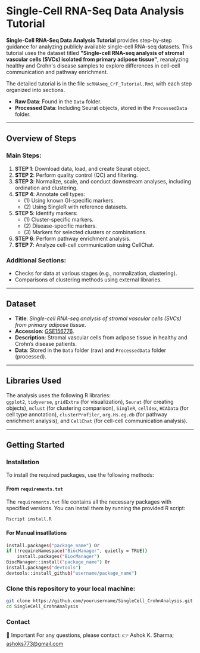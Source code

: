 # Single-Cell RNA-Seq Data Analysis Tutorial  

**Single-Cell RNA-Seq Data Analysis Tutorial** provides step-by-step guidance for analyzing publicly available single-cell RNA-seq datasets. This tutorial uses the dataset titled **"Single-cell RNA-seq analysis of stromal vascular cells (SVCs) isolated from primary adipose tissue"**, reanalyzing healthy and Crohn's disease samples to explore differences in cell-cell communication and pathway enrichment.  

The detailed tutorial is in the file `scRNAseq_CrF_Tutorial.Rmd`, with each step organized into sections.  
- **Raw Data**: Found in the `Data` folder.  
- **Processed Data**: Including Seurat objects, stored in the `ProcessedData` folder.
---

## Overview of Steps  
### Main Steps:
1. **STEP 1**: Download data, load, and create Seurat object.  
2. **STEP 2**: Perform quality control (QC) and filtering.  
3. **STEP 3**: Normalize, scale, and conduct downstream analyses, including ordination and clustering.  
4. **STEP 4**: Annotate cell types:  
   - (1) Using known GI-specific markers.  
   - (2) Using SingleR with reference datasets.  
5. **STEP 5**: Identify markers:  
   - (1) Cluster-specific markers.  
   - (2) Disease-specific markers.  
   - (3) Markers for selected clusters or combinations.  
6. **STEP 6**: Perform pathway enrichment analysis.  
7. **STEP 7**: Analyze cell-cell communication using CellChat.  

### Additional Sections:
- Checks for data at various stages (e.g., normalization, clustering).  
- Comparisons of clustering methods using external libraries.
---

## Dataset  
- **Title**: *Single-cell RNA-seq analysis of stromal vascular cells (SVCs) from primary adipose tissue*.  
- **Accession**: [GSE156776](https://www.ncbi.nlm.nih.gov/geo/query/acc.cgi?acc=GSE156776).  
- **Description**: Stromal vascular cells from adipose tissue in healthy and Crohn’s disease patients.  
- **Data**: Stored in the `Data` folder (raw) and `ProcessedData` folder (processed).  
---

## Libraries Used  
The analysis uses the following R libraries:  
`ggplot2`, `tidyverse`, `gridExtra` (for visualization), `Seurat` (for creating objects), `mclust` (for clustering comparison), `SingleR`, `celldex`, `HCAData` (for cell type annotation), `clusterProfiler`, `org.Hs.eg.db` (for pathway enrichment analysis), and `CellChat` (for cell-cell communication analysis).

---
## Getting Started  

### Installation
To install the required packages, use the following methods:

#### From `requirements.txt`
The `requirements.txt` file contains all the necessary packages with specified versions. You can install them by running the provided R script:

```bash
Rscript install.R
```
#### For Manual insatllations
```bash
install.packages("package_name") Or
if (!requireNamespace("BiocManager", quietly = TRUE))
    install.packages("BiocManager")
BiocManager::install("package_name") Or
install.packages("devtools")
devtools::install_github("username/package_name")
```
### Clone this repository to your local machine:
```bash
git clone https://github.com/yourusername/SingleCell_CrohnAnalysis.git
cd SingleCell_CrohnAnalysis
```
### Contact
🤚 Important
For any questions, please contact: 👉 Ashok K. Sharma; ashoks773@gmail.com


